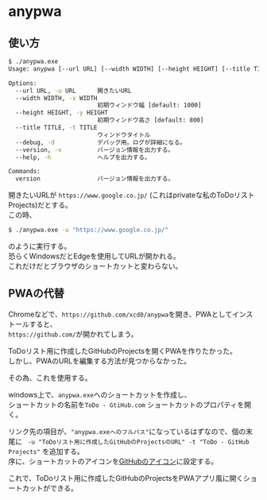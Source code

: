# anypwa


## 使い方 


```sh
$ ./anypwa.exe
Usage: anypwa [--url URL] [--width WIDTH] [--height HEIGHT] [--title TITLE] [--debug] [--version] <command> [<args>]

Options:
  --url URL, -u URL      開きたいURL
  --width WIDTH, -x WIDTH
                         初期ウィンドウ幅 [default: 1000]
  --height HEIGHT, -y HEIGHT
                         初期ウィンドウ高さ [default: 800]
  --title TITLE, -t TITLE
                         ウィンドウタイトル
  --debug, -d            デバッグ用。ログが詳細になる。
  --version, -v          バージョン情報を出力する。
  --help, -h             ヘルプを出力する。

Commands:
  version                バージョン情報を出力する。

```


開きたいURLが `https://www.google.co.jp/` (これはprivateな私のToDoリストProjects)だとする。  
この時、  
```sh
$ ./anypwa.exe -u "https://www.google.co.jp/"
```
のように実行する。  
恐らくWindowsだとEdgeを使用してURLが開かれる。  
これだけだとブラウザのショートカットと変わらない。  


## PWAの代替

Chromeなどで、`https://github.com/xcd0/anypwa`を開き、PWAとしてインストールすると、  
`https://github.com/`が開かれてしまう。  

ToDoリスト用に作成したGitHubのProjectsを開くPWAを作りたかった。  
しかし、PWAのURLを編集する方法が見つからなかった。  

その為、これを使用する。

windows上で、`anypwa.exe`へのショートカットを作成し、  
ショートカットの名前を`ToDo - GtiHub.com`
ショートカットのプロパティを開く。


リンク先の項目が、`"anypwa.exeへのフルパス"`になっているはずなので、個の末尾に
` -u "ToDoリスト用に作成したGitHubのProjectsのURL" -t "ToDo - GitHub Projects"`
を追加する。  
序に、ショートカットのアイコンを[GitHubのアイコン](./GitHub.ico)に設定する。  

これで、ToDoリスト用に作成したGitHubのProjectsをPWAアプリ風に開くショートカットができる。  

